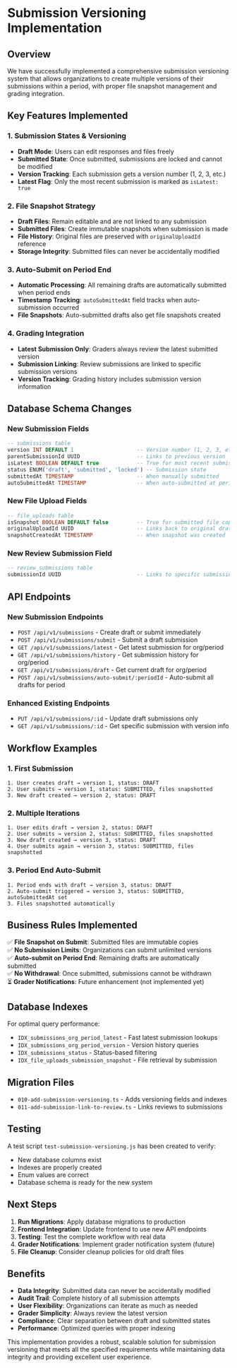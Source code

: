 # Submission Versioning Implementation

## Overview

We have successfully implemented a comprehensive submission versioning system that allows organizations to create multiple versions of their submissions within a period, with proper file snapshot management and grading integration.

## Key Features Implemented

### 1. **Submission States & Versioning**
- **Draft Mode**: Users can edit responses and files freely
- **Submitted State**: Once submitted, submissions are locked and cannot be modified
- **Version Tracking**: Each submission gets a version number (1, 2, 3, etc.)
- **Latest Flag**: Only the most recent submission is marked as `isLatest: true`

### 2. **File Snapshot Strategy**
- **Draft Files**: Remain editable and are not linked to any submission
- **Submitted Files**: Create immutable snapshots when submission is made
- **File History**: Original files are preserved with `originalUploadId` reference
- **Storage Integrity**: Submitted files can never be accidentally modified

### 3. **Auto-Submit on Period End**
- **Automatic Processing**: All remaining drafts are automatically submitted when period ends
- **Timestamp Tracking**: `autoSubmittedAt` field tracks when auto-submission occurred
- **File Snapshots**: Auto-submitted drafts also get file snapshots created

### 4. **Grading Integration**
- **Latest Submission Only**: Graders always review the latest submitted version
- **Submission Linking**: Review submissions are linked to specific submission versions
- **Version Tracking**: Grading history includes submission version information

## Database Schema Changes

### New Submission Fields
```sql
-- submissions table
version INT DEFAULT 1                    -- Version number (1, 2, 3, etc.)
parentSubmissionId UUID                  -- Links to previous version
isLatest BOOLEAN DEFAULT true            -- True for most recent submission
status ENUM('draft', 'submitted', 'locked') -- Submission state
submittedAt TIMESTAMP                    -- When manually submitted
autoSubmittedAt TIMESTAMP                -- When auto-submitted at period end
```

### New File Upload Fields
```sql
-- file_uploads table
isSnapshot BOOLEAN DEFAULT false         -- True for submitted file copies
originalUploadId UUID                    -- Links back to original draft file
snapshotCreatedAt TIMESTAMP              -- When snapshot was created
```

### New Review Submission Field
```sql
-- review_submissions table
submissionId UUID                        -- Links to specific submission version
```

## API Endpoints

### New Submission Endpoints
- `POST /api/v1/submissions` - Create draft or submit immediately
- `POST /api/v1/submissions/submit` - Submit a draft submission
- `GET /api/v1/submissions/latest` - Get latest submission for org/period
- `GET /api/v1/submissions/history` - Get submission history for org/period
- `GET /api/v1/submissions/draft` - Get current draft for org/period
- `POST /api/v1/submissions/auto-submit/:periodId` - Auto-submit all drafts for period

### Enhanced Existing Endpoints
- `PUT /api/v1/submissions/:id` - Update draft submissions only
- `GET /api/v1/submissions/:id` - Get specific submission with version info

## Workflow Examples

### 1. **First Submission**
```
1. User creates draft → version 1, status: DRAFT
2. User submits → version 1, status: SUBMITTED, files snapshotted
3. New draft created → version 2, status: DRAFT
```

### 2. **Multiple Iterations**
```
1. User edits draft → version 2, status: DRAFT
2. User submits → version 2, status: SUBMITTED, files snapshotted
3. New draft created → version 3, status: DRAFT
4. User submits again → version 3, status: SUBMITTED, files snapshotted
```

### 3. **Period End Auto-Submit**
```
1. Period ends with draft → version 3, status: DRAFT
2. Auto-submit triggered → version 3, status: SUBMITTED, autoSubmittedAt set
3. Files snapshotted automatically
```

## Business Rules Implemented

✅ **File Snapshot on Submit**: Submitted files are immutable copies  
✅ **No Submission Limits**: Organizations can submit unlimited versions  
✅ **Auto-submit on Period End**: Remaining drafts are automatically submitted  
✅ **No Withdrawal**: Once submitted, submissions cannot be withdrawn  
⏳ **Grader Notifications**: Future enhancement (not implemented yet)

## Database Indexes

For optimal query performance:
- `IDX_submissions_org_period_latest` - Fast latest submission lookups
- `IDX_submissions_org_period_version` - Version history queries
- `IDX_submissions_status` - Status-based filtering
- `IDX_file_uploads_submission_snapshot` - File retrieval by submission

## Migration Files

- `010-add-submission-versioning.ts` - Adds versioning fields and indexes
- `011-add-submission-link-to-review.ts` - Links reviews to submissions

## Testing

A test script `test-submission-versioning.js` has been created to verify:
- New database columns exist
- Indexes are properly created
- Enum values are correct
- Database schema is ready for the new system

## Next Steps

1. **Run Migrations**: Apply database migrations to production
2. **Frontend Integration**: Update frontend to use new API endpoints
3. **Testing**: Test the complete workflow with real data
4. **Grader Notifications**: Implement grader notification system (future)
5. **File Cleanup**: Consider cleanup policies for old draft files

## Benefits

- **Data Integrity**: Submitted data can never be accidentally modified
- **Audit Trail**: Complete history of all submission attempts
- **User Flexibility**: Organizations can iterate as much as needed
- **Grader Simplicity**: Always review the latest version
- **Compliance**: Clear separation between draft and submitted states
- **Performance**: Optimized queries with proper indexing

This implementation provides a robust, scalable solution for submission versioning that meets all the specified requirements while maintaining data integrity and providing excellent user experience.
